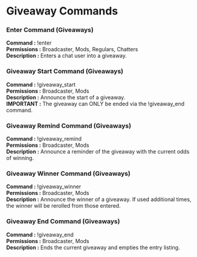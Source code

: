 # Giveaway Commands


### Enter Command (Giveaways)

**Command :** !enter  
**Permissions :** Broadcaster, Mods, Regulars, Chatters  
**Description :** Enters a chat user into a giveaway.  


### Giveaway Start Command (Giveaways)

**Command :** !giveaway_start  
**Permissions :** Broadcaster, Mods  
**Description :** Announce the start of a giveaway.  
**IMPORTANT :** The giveaway can ONLY be ended via the !giveaway_end command.  


### Giveaway Remind Command (Giveaways)

**Command :** !giveaway_remind  
**Permissions :** Broadcaster, Mods  
**Description :** Announce a reminder of the giveaway with the current odds of winning.  


### Giveaway Winner Command (Giveaways)

**Command :** !giveaway_winner  
**Permissions :** Broadcaster, Mods  
**Description :** Announce the winner of a giveaway.  If used additional times, the winner will be rerolled from those entered.  


### Giveaway End Command (Giveaways)

**Command :** !giveaway_end  
**Permissions :** Broadcaster, Mods  
**Description :** Ends the current giveaway and empties the entry listing.  


